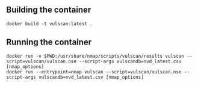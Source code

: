 ## Building the container  
`docker build -t vulscan:latest .`

## Running the container
`docker run -v $PWD:/usr/share/nmap/scripts/vulscan/results vulscan --script=vulscan/vulscan.nse --script-args vulscandb=nvd_latest.csv [nmap_options]`  
`docker run --entrypoint=nmap vulscan --script=vulscan/vulscan.nse --script-args vulscandb=nvd_latest.csv [nmap_options]`  
